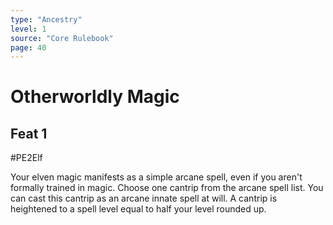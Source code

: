```yaml
---
type: "Ancestry"
level: 1
source: "Core Rulebook"
page: 40
---
```

# Otherworldly Magic
## Feat 1
#PE2Elf

Your elven magic manifests as a simple arcane spell, even if you aren't formally trained in magic. Choose one cantrip from the arcane spell list. You can cast this cantrip as an arcane innate spell at will. A cantrip is heightened to a spell level equal to half your level rounded up.
